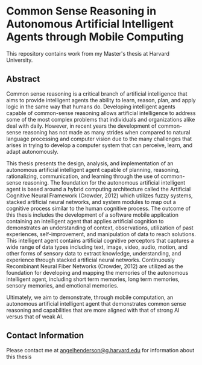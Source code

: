 Common Sense Reasoning in Autonomous Artificial Intelligent Agents through Mobile Computing
==========================================

This repository contains work from my Master's thesis at Harvard University. 

Abstract
--------

Common sense reasoning is a critical branch of artificial intelligence that aims to provide intelligent agents the ability to learn, reason, plan, and apply logic in the same way that humans do. Developing intelligent agents capable of common-sense reasoning allows artificial intelligence to address some of the most complex problems that individuals and organizations alike deal with daily. However, in recent years the development of common-sense reasoning has not made as many strides when compared to natural language processing and computer vision due to the many challenges that arises in trying to develop a computer system that can perceive, learn, and adapt autonomously.

This thesis presents the design, analysis, and implementation of an autonomous artificial intelligent agent capable of planning, reasoning, rationalizing, communication, and learning through the use of common-sense reasoning. The foundation for the autonomous artificial intelligent agent is based around a hybrid computing architecture called the Artificial Cognitive Neural Framework (Crowder, 2012) which utilizes fuzzy systems, stacked artificial neural networks, and system modules to map out a cognitive process similar to the human cognitive process.  The outcome of this thesis includes the development of a software mobile application containing an intelligent agent that applies artificial cognition to demonstrates an understanding of context, observations, utilization of past experiences, self-improvement, and manipulation of data to reach solutions. This intelligent agent contains artificial cognitive perceptors that captures a wide range of data types including text, image, video, audio, motion, and other forms of sensory data to extract knowledge, understanding, and experience through stacked artificial neural networks.  Continuously Recombinant Neural Fiber Networks (Crowder, 2012) are utilized as the foundation for developing and mapping the memories of the autonomous intelligent agent, including short term memories, long term memories, sensory memories, and emotional memories. 

Ultimately, we aim to demonstrate, through mobile computation, an autonomous artificial intelligent agent that demonstrates common sense reasoning and capabilities that are more aligned with that of strong AI versus that of weak AI. 


Contact Information
--------
Please contact me at angelhenderson@g.harvard.edu for information about this thesis
